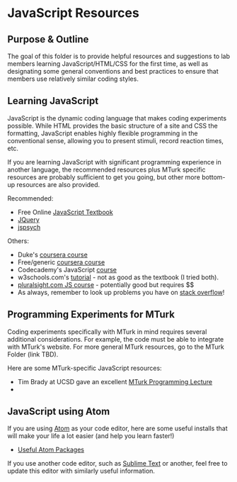 # JavaScript Resources

##  Purpose & Outline

The goal of this folder is to provide helpful resources and suggestions to lab members learning JavaScript/HTML/CSS for the first time, as well as designating some general conventions and best practices to ensure that members use relatively similar coding styles.

## Learning JavaScript

JavaScript is the dynamic coding language that makes coding experiments possible. While HTML provides the basic structure of a site and CSS the formatting, JavaScript enables highly flexible programming in the conventional sense, allowing you to present stimuli, record reaction times, etc.

If you are learning JavaScript with significant programming experience in another language, the recommended resources plus MTurk specific resources are probably sufficient to get you going, but other more bottom-up resources are also provided.

Recommended:
* Free Online [JavaScript Textbook](https://javascript.info/)
* [JQuery](https://jquery.com/)
* [jspsych](https://www.jspsych.org/)

Others:
* Duke's [coursera course](https://www.coursera.org/learn/duke-programming-web)
* Free/generic [coursera course](https://www.coursera.org/learn/javascript)
* Codecademy's JavaScript [course](https://www.codecademy.com/learn/introduction-to-javascript)
* w3schools.com's [tutorial](https://www.w3schools.com/js/) - not as good as the textbook (I tried both).
* [pluralsight.com JS course](https://www.pluralsight.com/paths/javascript?utf8=%E2%9C%93&query=javascript) - potentially good but requires $$
* As always, remember to look up problems you have on [stack overflow](https://stackoverflow.com/)!

## Programming Experiments for MTurk

Coding experiments specifically with MTurk in mind requires several additional considerations. For example, the code must be able to integrate with MTurk's website. For more general MTurk resources, go to the MTurk Folder (link TBD).

Here are some MTurk-specific JavaScript resources:

* Tim Brady at UCSD gave an excellent [MTurk Programming Lecture](https://bradylab.ucsd.edu/ttt/)
*


## JavaScript using Atom

If you are using [Atom](https://atom.io/) as your code editor, here are some useful installs that will make your life a lot easier (and help you learn faster!)

* [Useful Atom Packages](http://voidcanvas.com/12-must-have-atom-extensions-to-work-in-javascript/)

If you use another code editor, such as [Sublime Text](https://www.sublimetext.com/) or another, feel free to update this editor with similarly useful information.
